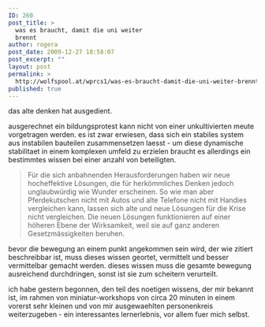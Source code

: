 ```yaml
---
ID: 260
post_title: >
  was es braucht, damit die uni weiter
  brennt
author: rogera
post_date: 2009-12-27 18:58:07
post_excerpt: ""
layout: post
permalink: >
  http://wolfspool.at/wprcs1/was-es-braucht-damit-die-uni-weiter-brennt/
published: true
---
```

das alte denken hat ausgedient.

ausgerechnet ein bildungsprotest kann nicht von einer unkultivierten meute vorgetragen werden. es ist zwar erwiesen, dass sich ein stabiles system aus instabilen bauteilen zusammensetzen laesst - um diese dynamische stabilitaet in einem komplexen umfeld zu erzielen braucht es allerdings ein bestimmtes wissen bei einer anzahl von beteiligten.
<blockquote>Für die sich anbahnenden Herausforderungen haben wir neue hocheffektive Lösungen, die für herkömmliches Denken jedoch unglaubwürdig wie Wunder erscheinen. So wie man aber Pferdekutschen nicht mit Autos und alte Telefone nicht mit Handies vergleichen kann, lassen sich alte und neue Lösungen für die Krise nicht vergleichen. Die neuen Lösungen funktionieren auf einer höheren Ebene der Wirksamkeit, weil sie auf ganz anderen Gesetzmässigkeiten beruhen.</blockquote>
bevor die bewegung an einem punkt angekommen sein wird, der wie zitiert beschreibbar ist, muss dieses wissen geortet, vermittelt und besser vermittelbar gemacht werden. dieses wissen muss die gesamte bewegung ausreichend durchdringen, sonst ist sie zum scheitern verurteilt.

ich habe gestern begonnen, den teil des noetigen wissens, der mir bekannt ist, im rahmen von miniatur-workshops von circa 20 minuten in einem vorerst sehr kleinen und von mir ausgewaehlten personenkreis weiterzugeben - ein interessantes lernerlebnis, vor allem fuer mich selbst.